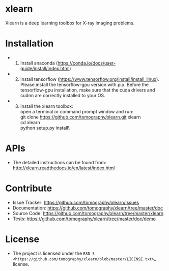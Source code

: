 # xlearn
Xlearn is a deep learning toolbox for X-ray imaging problems.

Installation
============

* 1. Install anaconda (https://conda.io/docs/user-guide/install/index.html)

* 2. Install tensorflow (https://www.tensorflow.org/install/install_linux). Please install the tensorflow-gpu version with
   pip. Before the tensorflow-gpu installation, make sure that the cuda drivers and cudnn are correctly installed to your OS.

* 3. Install the xlearn toolbox:\
   open a terminal or command prompt window and run:\
   git clone https://github.com/tomography/xlearn.git xlearn\
   cd xlearn\
   python setup.py install\

APIs
====
* The detailed instructions can be found from:
http://xlearn.readthedocs.io/en/latest/index.html


Contribute
==========

* Issue Tracker: https://github.com/tomography/xlearn/issues
* Documentation: https://github.com/tomography/xlearn/tree/master/doc
* Source Code: https://github.com/tomography/xlearn/tree/master/xlearn
* Tests: https://github.com/tomography/xlearn/tree/master/doc/demo

License
=======

* The project is licensed under the
`BSD-3 <https://github.com/tomography/xlearn/blob/master/LICENSE.txt>`_ license.

